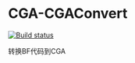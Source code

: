 # CGA-CGAConvert

[![Build status](https://ci.appveyor.com/api/projects/status/0be04pahlfr25ay0?svg=true)](https://ci.appveyor.com/project/GloomyGhost-MosquitoCoil/cga-cgaconvert)

转换BF代码到CGA
